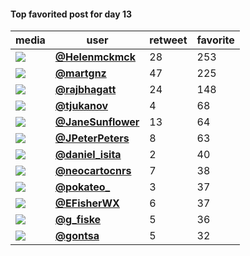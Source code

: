 #### Top favorited post for day 13
| media                                                           | user                                           |   retweet |   favorite |
|-----------------------------------------------------------------|------------------------------------------------|-----------|------------|
| ![](http://pbs.twimg.com/media/EmtkCU-XIAU7wHd.jpg)             | **[@Helenmckmck](https://t.co/X4SzSipFnn)**    |        28 |        253 |
| ![](http://pbs.twimg.com/media/EmtVywHW8AA75wr.jpg)             | **[@martgnz](https://t.co/4Sph9egEfg)**        |        47 |        225 |
| ![](http://pbs.twimg.com/media/EmtY1IUUUAAeA50.jpg)             | **[@rajbhagatt](https://t.co/4GItIXM19M)**     |        24 |        148 |
| ![](http://pbs.twimg.com/media/Ems_BB6XIAAl9av.jpg)             | **[@tjukanov](https://t.co/gsrAi6Tlbb)**       |         4 |         68 |
| ![](http://pbs.twimg.com/media/EmscSmAWMAAVvg7.jpg)             | **[@JaneSunflower](https://t.co/7lad0b5zIi)**  |        13 |         64 |
| ![](http://pbs.twimg.com/media/EmtXWAPVgAA__iR.jpg)             | **[@JPeterPeters](https://t.co/IbGgXcvlKd)**   |         8 |         63 |
| ![](http://pbs.twimg.com/media/EmsXdsxXcAInNmj.jpg)             | **[@daniel_isita](https://t.co/CpHaaoCZr8)**   |         2 |         40 |
| ![](http://pbs.twimg.com/media/EmsDzfFXUAAgw-J.jpg)             | **[@neocartocnrs](https://t.co/syYUTunN4Y)**   |         7 |         38 |
| ![](http://pbs.twimg.com/media/EmuFBqkXMAAk9I_.jpg)             | **[@pokateo_](https://t.co/bhkCPF5piz)**       |         3 |         37 |
| ![](http://pbs.twimg.com/tweet_video_thumb/EmultfLXcAE7a_E.jpg) | **[@EFisherWX](https://t.co/8YwQWlx8yL)**      |         6 |         37 |
| ![](http://pbs.twimg.com/media/Emt5VBmW8AIeii6.jpg)             | **[@g_fiske](https://t.co/2smvV1FfaY)**        |         5 |         36 |
| ![](http://pbs.twimg.com/media/EmuYeagW8AAbKfI.jpg)             | **[@gontsa](https://t.co/DosI3yRezh)**         |         5 |         32 |
 
